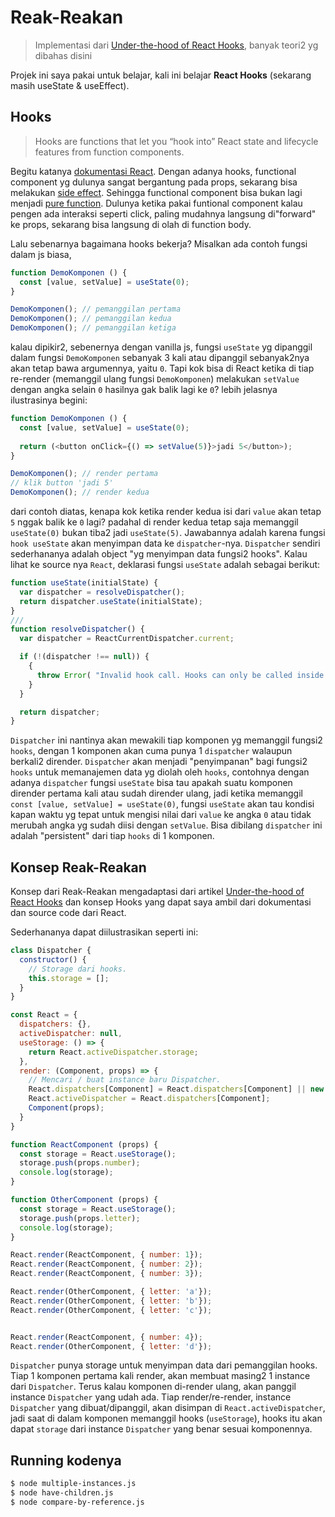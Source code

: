 # Reak-Reakan

> Implementasi dari [Under-the-hood of React Hooks](https://craigtaub.dev/under-the-hood-of-react-hooks), 
> banyak teori2 yg dibahas disini

Projek ini saya pakai untuk belajar, kali ini belajar **React Hooks** (sekarang masih useState & useEffect).

## Hooks
> Hooks are functions that let you “hook into” React state and lifecycle features from function components.

Begitu katanya [dokumentasi React](https://reactjs.org/docs/hooks-overview.html). Dengan adanya hooks,
functional component yg dulunya sangat bergantung pada props, sekarang bisa melakukan
[side effect](https://en.wikipedia.org/wiki/Side_effect_(computer_science)). Sehingga functional component
bisa bukan lagi menjadi [pure function](https://en.wikipedia.org/wiki/Pure_function). Dulunya ketika pakai
funtional component kalau pengen ada interaksi seperti click, paling mudahnya langsung di"forward" ke
props, sekarang bisa langsung di olah di function body.

Lalu sebenarnya bagaimana hooks bekerja? Misalkan ada contoh fungsi dalam js biasa,

```js
function DemoKomponen () {
  const [value, setValue] = useState(0);
}

DemoKomponen(); // pemanggilan pertama
DemoKomponen(); // pemanggilan kedua
DemoKomponen(); // pemanggilan ketiga
```
kalau dipikir2, sebenernya dengan vanilla js, fungsi `useState` yg dipanggil dalam fungsi `DemoKomponen`
sebanyak 3 kali atau dipanggil sebanyak2nya akan tetap bawa argumennya, yaitu `0`. Tapi kok bisa di React
ketika di tiap re-render (memanggil ulang fungsi `DemoKomponen`) melakukan `setValue` dengan angka selain `0`
hasilnya gak balik lagi ke `0`? lebih jelasnya ilustrasinya begini:

```js
function DemoKomponen () {
  const [value, setValue] = useState(0);
  
  return (<button onClick={() => setValue(5)}>jadi 5</button>);
}

DemoKomponen(); // render pertama
// klik button 'jadi 5'
DemoKomponen(); // render kedua
```
dari contoh diatas, kenapa kok ketika render kedua isi dari `value` akan tetap `5` nggak balik ke `0` lagi?
padahal di render kedua tetap saja memanggil `useState(0)` bukan tiba2 jadi `useState(5)`. Jawabannya adalah
karena fungsi `hook useState` akan menyimpan data ke `dispatcher`-nya. `Dispatcher` sendiri sederhananya adalah
object "yg menyimpan data fungsi2 hooks". Kalau lihat ke source nya `React`, deklarasi fungsi `useState` adalah
sebagai berikut:
```js
function useState(initialState) {
  var dispatcher = resolveDispatcher();
  return dispatcher.useState(initialState);
}
///
function resolveDispatcher() {
  var dispatcher = ReactCurrentDispatcher.current;

  if (!(dispatcher !== null)) {
    {
      throw Error( "Invalid hook call. Hooks can only be called inside of the body of a function component. This could happen for one of the following reasons:\n1. You might have mismatching versions of React and the renderer (such as React DOM)\n2. You might be breaking the Rules of Hooks\n3. You might have more than one copy of React in the same app\nSee https://reactjs.org/link/invalid-hook-call for tips about how to debug and fix this problem." );
    }
  }

  return dispatcher;
}
```
`Dispatcher` ini nantinya akan mewakili tiap komponen yg memanggil fungsi2 `hooks`, dengan 1 komponen
akan cuma punya 1 `dispatcher` walaupun berkali2 dirender. `Dispatcher` akan menjadi "penyimpanan" bagi fungsi2
`hooks` untuk memanajemen data yg diolah oleh `hooks`, contohnya dengan adanya `dispatcher` fungsi `useState`
bisa tau apakah suatu komponen dirender pertama kali atau sudah dirender ulang, jadi ketika memanggil
`const [value, setValue] = useState(0)`, fungsi `useState` akan tau kondisi kapan waktu yg tepat untuk mengisi
nilai dari `value` ke angka `0` atau tidak merubah angka yg sudah diisi dengan `setValue`. Bisa dibilang
`dispatcher` ini adalah "persistent" dari tiap `hooks` di 1 komponen.

## Konsep Reak-Reakan
Konsep dari Reak-Reakan mengadaptasi dari artikel [Under-the-hood of React Hooks](https://craigtaub.dev/under-the-hood-of-react-hooks)
dan konsep Hooks yang dapat saya ambil dari dokumentasi dan source code dari React.

Sederhananya dapat diilustrasikan seperti ini:
```js
class Dispatcher {
  constructor() {
    // Storage dari hooks.
    this.storage = [];
  }
}

const React = {
  dispatchers: {},
  activeDispatcher: null,
  useStorage: () => {
    return React.activeDispatcher.storage;
  },
  render: (Component, props) => {
    // Mencari / buat instance baru Dispatcher.
    React.dispatchers[Component] = React.dispatchers[Component] || new Dispatcher();
    React.activeDispatcher = React.dispatchers[Component];
    Component(props);
  }
}

function ReactComponent (props) {
  const storage = React.useStorage();
  storage.push(props.number);
  console.log(storage);
}

function OtherComponent (props) {
  const storage = React.useStorage();
  storage.push(props.letter);
  console.log(storage);
}

React.render(ReactComponent, { number: 1});
React.render(ReactComponent, { number: 2});
React.render(ReactComponent, { number: 3});

React.render(OtherComponent, { letter: 'a'});
React.render(OtherComponent, { letter: 'b'});
React.render(OtherComponent, { letter: 'c'});


React.render(ReactComponent, { number: 4});
React.render(OtherComponent, { letter: 'd'});
```

`Dispatcher` punya storage untuk menyimpan data dari pemanggilan hooks. Tiap 1 komponen pertama kali render,
akan membuat masing2 1 instance dari `Dispatcher`. Terus kalau komponen di-render ulang, akan panggil instance
`Dispatcher` yang udah ada. Tiap render/re-render, instance `Dispatcher` yang dibuat/dipanggil, akan disimpan
di `React.activeDispatcher`, jadi saat di dalam komponen memanggil hooks (`useStorage`), hooks itu akan dapat
`storage` dari instance `Dispatcher` yang benar sesuai komponennya.

## Running kodenya

```bash
$ node multiple-instances.js
$ node have-children.js
$ node compare-by-reference.js
```
